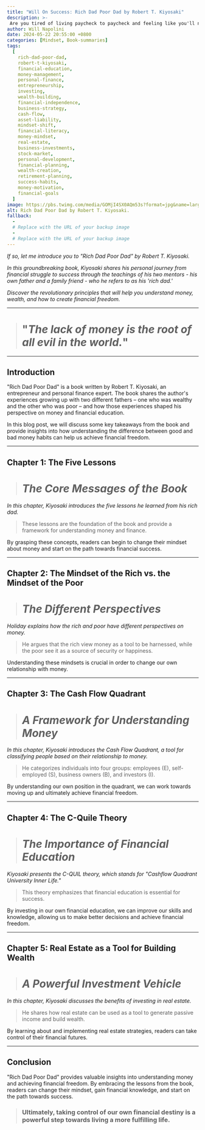 ```yaml
---
title: "Will On Success: Rich Dad Poor Dad by Robert T. Kiyosaki"
description: >- 
 Are you tired of living paycheck to paycheck and feeling like you'll never achieve financial freedom? Have you ever wondered why some people become wealthy while others remain stuck in the same cycle of debt and financial struggle? Do you feel like you need a guide to help you navigate the complex world of personal finance?
author: Will Napolini
date: 2024-05-22 20:55:00 +0800
categories: [Mindset, Book-summaries]
tags:
  [
    rich-dad-poor-dad,
    robert-t-kiyosaki,
    financial-education,
    money-management,
    personal-finance,
    entrepreneurship,
    investing,
    wealth-building,
    financial-independence,
    business-strategy,
    cash-flow,
    asset-liability,
    mindset-shift,
    financial-literacy,
    money-mindset,
    real-estate,
    business-investments,
    stock-market,
    personal-development,
    financial-planning,
    wealth-creation,
    retirement-planning,
    success-habits,
    money-motivation,
    financial-goals
  ]
image: https://pbs.twimg.com/media/GOMjI4SX0AQm53s?format=jpg&name=large
alt: Rich Dad Poor Dad by Robert T. Kiyosaki.
fallback:
  - 
  # Replace with the URL of your backup image
  -
  # Replace with the URL of your backup image
---
```


_If so, let me introduce you to "Rich Dad Poor Dad" by Robert T. Kiyosaki._

_In this groundbreaking book, Kiyosaki shares his personal journey from financial struggle to success through the teachings of his two mentors - his own father and a family friend - who he refers to as his 'rich dad.'_

_Discover the revolutionary principles that will help you understand money, wealth, and how to create financial freedom._

---

> # "_The lack of money is the root of all evil in the world._"

---

## Introduction

"Rich Dad Poor Dad" is a book written by Robert T. Kiyosaki, an entrepreneur and personal finance expert. The book shares the author's experiences growing up with two different fathers – one who was wealthy and the other who was poor – and how those experiences shaped his perspective on money and financial education.

In this blog post, we will discuss some key takeaways from the book and provide insights into how understanding the difference between good and bad money habits can help us achieve financial freedom.

---

## Chapter 1: The Five Lessons

> # _The Core Messages of the Book_

_In this chapter, Kiyosaki introduces the five lessons he learned from his rich dad._

> These lessons are the foundation of the book and provide a framework for understanding money and finance.

By grasping these concepts, readers can begin to change their mindset about money and start on the path towards financial success.

---

## Chapter 2: The Mindset of the Rich vs. the Mindset of the Poor

> # _The Different Perspectives_

_Holiday explains how the rich and poor have different perspectives on money._

> He argues that the rich view money as a tool to be harnessed, while the poor see it as a source of security or happiness.

Understanding these mindsets is crucial in order to change our own relationship with money.

---

## Chapter 3: The Cash Flow Quadrant

> # _A Framework for Understanding Money_

_In this chapter, Kiyosaki introduces the Cash Flow Quadrant, a tool for classifying people based on their relationship to money._

> He categorizes individuals into four groups: employees (E), self-employed (S), business owners (B), and investors (I).

By understanding our own position in the quadrant, we can work towards moving up and ultimately achieve financial freedom.

---

## Chapter 4: The C-Quile Theory

> # _The Importance of Financial Education_

_Kiyosaki presents the C-QUIL theory, which stands for "Cashflow Quadrant University Inner Life."_

> This theory emphasizes that financial education is essential for success.

By investing in our own financial education, we can improve our skills and knowledge, allowing us to make better decisions and achieve financial freedom.

---

## Chapter 5: Real Estate as a Tool for Building Wealth

> # _A Powerful Investment Vehicle_

_In this chapter, Kiyosaki discusses the benefits of investing in real estate._

> He shares how real estate can be used as a tool to generate passive income and build wealth.

By learning about and implementing real estate strategies, readers can take control of their financial futures.

---

## Conclusion

"Rich Dad Poor Dad" provides valuable insights into understanding money and achieving financial freedom. By embracing the lessons from the book, readers can change their mindset, gain financial knowledge, and start on the path towards success.

> ### Ultimately, taking control of our own financial destiny is a powerful step towards living a more fulfilling life.
